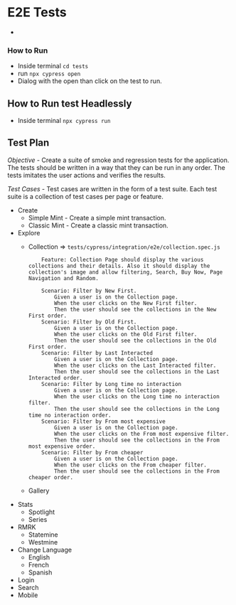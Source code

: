 # E2E Tests

-

### How to Run

- Inside terminal  `cd tests`
- run `npx cypress open`
- Dialog with the open than click on the test to run.

## How to Run test Headlessly

- Inside terminal  `npx cypress run`

## Test Plan

 *Objective* - Create a suite of smoke and regression tests for the application. The tests should be written in a way that they can be run in any order. The tests imitates the user actions and verifies the results.

*Test Cases* - Test cases are written in the form of a test suite. Each test suite is a collection of test cases per page or feature.

- Create
  - Simple Mint - Create a simple mint transaction.
  - Classic Mint - Create a classic mint transaction.
- Explore
  - Collection => `tests/cypress/integration/e2e/collection.spec.js` 

            Feature: Collection Page should display the various collections and their details. Also it should display the collection's image and allow filtering, Search, Buy Now, Page Navigation and Random. 

            Scenario: Filter by New First. 
                Given a user is on the Collection page. 
                When the user clicks on the New First filter. 
                Then the user should see the collections in the New First order.
            Scenario: Filter by Old First.
                Given a user is on the Collection page. 
                When the user clicks on the Old First filter. 
                Then the user should see the collections in the Old First order.
            Scenario: Filter by Last Interacted
                Given a user is on the Collection page. 
                When the user clicks on the Last Interacted filter. 
                Then the user should see the collections in the Last Interacted order.
            Scenario: Filter by Long time no interaction
                Given a user is on the Collection page. 
                When the user clicks on the Long time no interaction filter. 
                Then the user should see the collections in the Long time no interaction order.
            Scenario: Filter by From most expensive 
                Given a user is on the Collection page. 
                When the user clicks on the From most expensive filter. 
                Then the user should see the collections in the From most expensive order.
            Scenario: Filter by From cheaper 
                Given a user is on the Collection page. 
                When the user clicks on the From cheaper filter. 
                Then the user should see the collections in the From cheaper order. 

  - Gallery
- Stats
  - Spotlight
  - Series
- RMRK
  - Statemine
  - Westmine
- Change Language
  - English
  - French
  - Spanish
- Login
- Search
- Mobile
